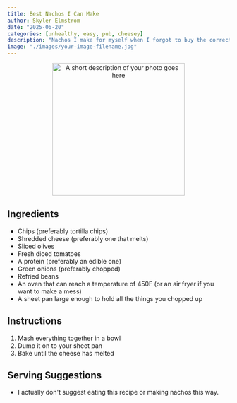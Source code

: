 ```yaml
---
title: Best Nachos I Can Make
author: Skyler Elmstrom
date: "2025-06-20"
categories: [unhealthy, easy, pub, cheesey]
description: "Nachos I make for myself when I forgot to buy the correct ingredients for better food at the store."
image: "./images/your-image-filename.jpg"
---
```


<!-- Replace the img src file path below with the same path you used in the YAML above -->
<p align="center">
  <img src="./images/your-image-filename.jpg" alt="A short description of your photo goes here" width="300"/>
</p>

## Ingredients

- Chips (preferably tortilla chips)
- Shredded cheese (preferably one that melts)
- Sliced olives
- Fresh diced tomatoes
- A protein (preferably an edible one)
- Green onions (preferably chopped)
- Refried beans
- An oven that can reach a temperature of 450F (or an air fryer if you want to make a mess)
- A sheet pan large enough to hold all the things you chopped up

## Instructions

1. Mash everything together in a bowl
2. Dump it on to your sheet pan
3. Bake until the cheese has melted
   
## Serving Suggestions
- I actually don't suggest eating this recipe or making nachos this way.
